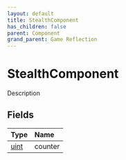 ```yaml
---
layout: default
title: StealthComponent
has_children: false
parent: Component
grand_parent: Game Reflection
---
```

# StealthComponent
Description 

## Fields

| Type | Name |
|:----------|:--------------|
| [uint](/riftbreaker-wiki/docs/game-reflection/components/uint/) | counter |

